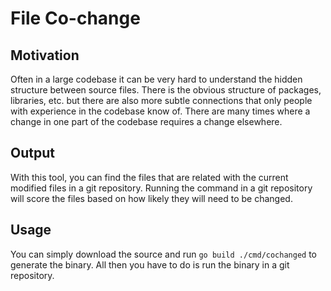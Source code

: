 # File Co-change

## Motivation
Often in a large codebase it can be very hard to understand the hidden structure between source files. There is the obvious structure of packages, libraries, etc. but there are also more subtle connections that only people with experience in the codebase know of. There are many times where a change in one part of the codebase requires a change elsewhere.

## Output

With this tool, you can find the files that are related with the current modified files in a git repository. Running the command in a git repository will score the files based on how likely they will need to be changed.

## Usage
You can simply download the source and run `go build ./cmd/cochanged` to generate the binary. All then you have to do is run the binary in a git repository.